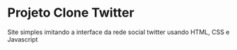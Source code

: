 # Projeto Clone Twitter
 Site simples imitando a interface da rede social twitter
 usando HTML, CSS e Javascript
